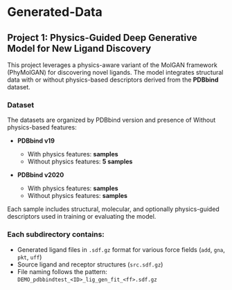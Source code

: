 # Generated-Data

## Project 1: Physics-Guided Deep Generative Model for New Ligand Discovery

This project leverages a physics-aware variant of the MolGAN framework (PhyMolGAN) for discovering novel ligands. The model integrates structural data with or without physics-based descriptors derived from the **PDBbind** dataset.

### Dataset

The datasets are organized by PDBbind version and presence of Without physics-based features:

- **PDBbind v19**
  - With physics features: **samples**
  - Without physics features: **5 samples**

- **PDBbind v2020**
  - With physics features: **samples**
  - Without physics features: **samples**

Each sample includes structural, molecular, and optionally physics-guided descriptors used in training or evaluating the model.

### Each subdirectory contains:
  - Generated ligand files in `.sdf.gz` format for various force fields (`add`, `gna`, `pkt`, `uff`)
  - Source ligand and receptor structures (`src.sdf.gz`)
  - File naming follows the pattern:  
    `DEMO_pdbbindtest_<ID>_lig_gen_fit_<ff>.sdf.gz`

